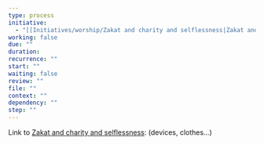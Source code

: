 ```yaml
---
type: process
initiative:
  - "[[Initiatives/worship/Zakat and charity and selflessness|Zakat and charity and selflessness]]"
working: false
due: ""
duration: 
recurrence: ""
start: ""
waiting: false
review: ""
file: ""
context: ""
dependency: ""
step: ""
---
```


Link to [Zakat and charity and selflessness](Initiatives/worship/Zakat%20and%20charity%20and%20selflessness.md): (devices, clothes…)
